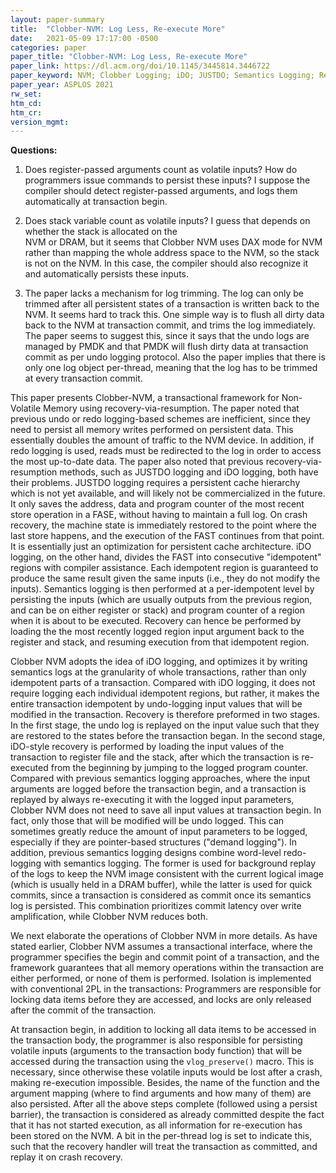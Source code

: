 ```yaml
---
layout: paper-summary
title:  "Clobber-NVM: Log Less, Re-execute More"
date:   2021-05-09 17:17:00 -0500
categories: paper
paper_title: "Clobber-NVM: Log Less, Re-execute More"
paper_link: https://dl.acm.org/doi/10.1145/3445814.3446722
paper_keyword: NVM; Clobber Logging; iDO; JUSTDO; Semantics Logging; Resumption
paper_year: ASPLOS 2021
rw_set:
htm_cd:
htm_cr:
version_mgmt:
---
```


**Questions:**

1. Does register-passed arguments count as volatile inputs? How do programmers issue commands to persist these
   inputs? I suppose the compiler should detect register-passed arguments, and logs them automatically at 
   transaction begin.

2. Does stack variable count as volatile inputs? I guess that depends on whether the stack is allocated on the   
   NVM or DRAM, but it seems that Clobber NVM uses DAX mode for NVM rather than mapping the whole address space
   to the NVM, so the stack is not on the NVM. In this case, the compiler should also recognize it and
   automatically persists these inputs.

3. The paper lacks a mechanism for log trimming. The log can only be trimmed after all persistent states of 
   a transaction is written back to the NVM.
   It seems hard to track this.
   One simple way is to flush all dirty data back to the NVM at transaction commit, and trims the log immediately.
   The paper seems to suggest this, since it says that the undo logs are managed by PMDK and that PMDK will
   flush dirty data at transaction commit as per undo logging protocol.
   Also the paper implies that there is only one log object per-thread, meaning that the log has to be trimmed
   at every transaction commit.

This paper presents Clobber-NVM, a transactional framework for Non-Volatile Memory using recovery-via-resumption.
The paper noted that previous undo or redo logging-based schemes are inefficient, since they need to persist all 
memory writes performed on persistent data. This essentially doubles the amount of traffic to the NVM device.
In addition, if redo logging is used, reads must be redirected to the log in order to access the most up-to-date data.
The paper also noted that previous recovery-via-resumption methods, such as JUSTDO logging and iDO logging,
both have their problems.
JUSTDO logging requires a persistent cache hierarchy which is not yet available, and will likely not be 
commercialized in the future. It only saves the address, data and program counter of the most recent store 
operation in a FASE, without having to maintain a full log. On crash recovery, the machine state is immediately
restored to the point where the last store happens, and the execution of the FAST continues from that point.
It is essentially just an optimization for persistent cache architecture.
iDO logging, on the other hand, divides the FAST into consecutive "idempotent" regions with compiler assistance. 
Each idempotent region is guaranteed to produce the same result given the same inputs (i.e., they do not modify the 
inputs). 
Semantics logging is then performed at a per-idempotent level by persisting the inputs (which are usually outputs
from the previous region, and can be on either register or stack) and program counter of a region when it is about 
to be executed. 
Recovery can hence be performed by loading the the most recently logged region input argument back to the register
and stack, and resuming execution from that idempotent region. 

Clobber NVM adopts the idea of iDO logging, and optimizes it by writing semantics logs at the granularity of whole 
transactions, rather than only idempotent parts of a transaction.
Compared with iDO logging, it does not require logging each individual idempotent regions, but rather, it makes 
the entire transaction idempotent by undo-logging input values that will be modified in the transaction.
Recovery is therefore preformed in two stages. In the first stage, the undo log is replayed on the input value
such that they are restored to the states before the transaction began. 
In the second stage, iDO-style recovery is performed by loading the input values of the transaction to 
register file and the stack, after which the transaction is re-executed from the beginning by jumping to the 
logged program counter.
Compared with previous semantics logging approaches, where the input arguments are logged before the transaction begin,
and a transaction is replayed by always re-executing it with the logged input parameters, Clobber NVM
does not need to save all input values at transaction begin. In fact, only those that will be modified will be
undo logged. This can sometimes greatly reduce the amount of input parameters to be logged, especially if they are
pointer-based structures ("demand logging").
In addition, previous semantics logging designs combine word-level redo-logging with semantics logging. The former
is used for background replay of the logs to keep the NVM image consistent with the current logical image 
(which is usually held in a DRAM buffer), while the latter is used for quick commits, since a transaction is 
considered as commit once its semantics log is persisted.
This combination prioritizes commit latency over write amplification, while Clobber NVM reduces both.

We next elaborate the operations of Clobber NVM in more details. As have stated earlier, Clobber NVM assumes
a transactional interface, where the programmer specifies the begin and commit point of a transaction, and
the framework guarantees that all memory operations within the transaction are either performed, or none of them
is performed.
Isolation is implemented with conventional 2PL in the transactions: Programmers are responsible for locking 
data items before they are accessed, and locks are only released after the commit of the transaction. 

At transaction begin, in addition to locking all data items to be accessed in the transaction body, the 
programmer is also responsible for persisting volatile inputs (arguments to the transaction body function) that 
will be accessed during the transaction using the `vlog_preserve()` macro. This is necessary, since otherwise 
these volatile inputs would be lost after a crash, making re-execution impossible. 
Besides, the name of the function and the argument mapping (where to find arguments and how many of them) are also
persisted.
After all the above steps complete (followed using a persist barrier), the transaction is considered as
already committed despite the fact that it has not started execution, as all information for re-execution has been
stored on the NVM.
A bit in the per-thread log is set to indicate this, such that the recovery handler will treat the transaction
as committed, and replay it on crash recovery.
